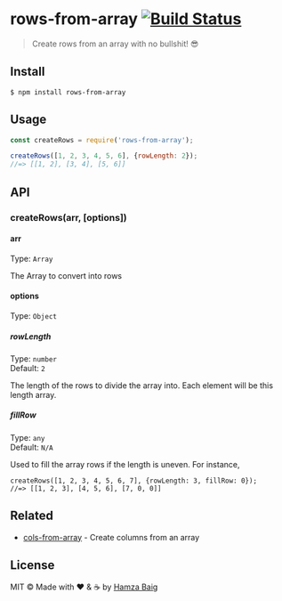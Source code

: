 # rows-from-array [![Build Status](https://travis-ci.com/hamxabaig/rows-from-array.svg?branch=master)](https://travis-ci.com/hamxabaig/rows-from-array)

> Create rows from an array with no bullshit! :sunglasses:


## Install

```
$ npm install rows-from-array
```


## Usage

```js
const createRows = require('rows-from-array');

createRows([1, 2, 3, 4, 5, 6], {rowLength: 2});
//=> [[1, 2], [3, 4], [5, 6]]
```


## API

### createRows(arr, [options])

#### arr

Type: `Array`

The Array to convert into rows

#### options

Type: `Object`

##### rowLength

Type: `number`<br>
Default: `2`

The length of the rows to divide the array into. Each element will be this length array.

##### fillRow

Type: `any`<br>
Default: `N/A`

Used to fill the array rows if the length is uneven. For instance,
```
createRows([1, 2, 3, 4, 5, 6, 7], {rowLength: 3, fillRow: 0});
//=> [[1, 2, 3], [4, 5, 6], [7, 0, 0]]
```

## Related

-	[cols-from-array](https://github.com/hamxabaig/cols-from-array) - Create columns from an array

## License

MIT © Made with ❤️ & ☕️ by [Hamza Baig](http://hamxabaig.github.io)

